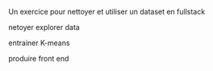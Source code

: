 Un exercice pour nettoyer et utiliser un dataset en fullstack

netoyer explorer data

entrainer K-means

produire front end
